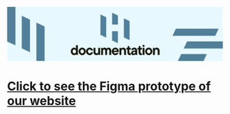 ![humteria documentation](https://github.com/Humteria/humteria/blob/main/img/HumteriaBannerDoc.png?raw=true)
# <a href="https://www.figma.com/proto/z0ibIpdJ0ngrtcxFXTLNKZ/Untitled?page-id=27%3A509&type=design&node-id=93-406&viewport=2240%2C91%2C0.81&t=mXmyX4XsWwvTuTsF-1&scaling=contain&starting-point-node-id=93%3A406&mode=design/"> Click to see the Figma prototype of our website </a>
